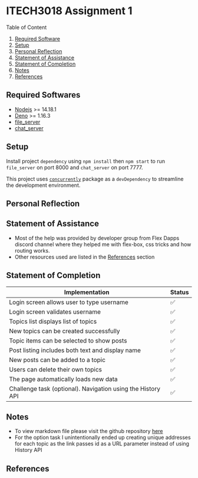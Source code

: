 # ITECH3018 Assignment 1

Table of Content

1. [Required Software](#required-softwares)
2. [Setup](#setup)
3. [Personal Reflection](#personal-reflection)
4. [Statement of Assistance](#statement-of-assistance)
5. [Statement of Completion](#statement-of-completion)
6. [Notes](#notes)
7. [References](#references)

## Required Softwares

- [Nodejs](https://nodejs.org/en/) >= 14.18.1
- [Deno](https://deno.land/) >= 1.16.3
- [file_server](https://deno.land/manual@v1.13.2/examples/file_server)
- [chat_server](https://cdn.jsdelivr.net/gh/ITECH3108FedUni/assignment_api/chat_server.js)

## Setup

Install project `dependency` using `npm install` then `npm start` to run `file_server` on port 8000 and `chat_server` on port 7777.

This project uses [`concurrently`](https://www.npmjs.com/package/concurrently) package as a `devDependency` to streamline the development environment.

## Personal Reflection

## Statement of Assistance

- Most of the help was provided by developer group from Flex Dapps discord channel where they helped me with flex-box, css tricks and how routing works.
- Other resources used are listed in the [References](#references) section

## Statement of Completion

| Implementation                                              | Status |
| ----------------------------------------------------------- | ------ |
| Login screen allows user to type username                   | ✅     |
| Login screen validates username                             | ✅     |
| Topics list displays list of topics                         | ✅     |
| New topics can be created successfully                      | ✅     |
| Topic items can be selected to show posts                   | ✅     |
| Post listing includes both text and display name            | ✅     |
| New posts can be added to a topic                           | ✅     |
| Users can delete their own topics                           | ✅     |
| The page automatically loads new data                       | ✅     |
| Challenge task (optional). Navigation using the History API | ✅     |

## Notes

- To view markdown file please visit the github repository [here](https://github.com/ravi0the0sun/ITECH3108_Assignment1_3034283)
- For the option task I unintentionally ended up creating unique addresses for each topic as the link passes id as a URL parameter instead of using History API

## References

